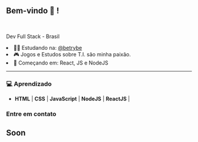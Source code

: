 ## Bem-vindo 👋 !
</br> [](https://komarev.com/ghpvc/?username=Koomplo&label=visitors&color=2FC18C) 
 
<div align="center">
  <div align="left" style="display: inline_block">
    <p>Dev Full Stack - Brasil</p>
    <li>👨‍🎓 Estudando na: <a href="https://github.com/betrybe">@betrybe</a></li>
    <li>🎮 Jogos e Estudos sobre T.I. são minha paixão.</li>
    <li>🌱 Começando em: React, JS e NodeJS</li>
  </div>
</div>

---

### 💻 **Aprendizado**

- **HTML** | **CSS** | **JavaScript** | **NodeJS** | **ReactJS** |

### **Entre em contato**
## Soon ##
